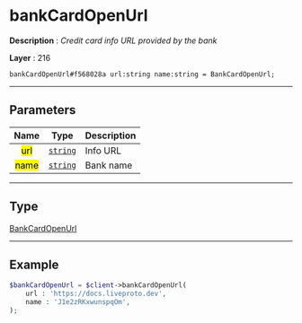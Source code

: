 # bankCardOpenUrl

**Description** : *Credit card info URL provided by the bank*

**Layer** : 216

```tl
bankCardOpenUrl#f568028a url:string name:string = BankCardOpenUrl;
```

---

## Parameters

| Name | Type | Description |
| :---: | :---: | :--- |
| <mark>url</mark> | [`string`](type/string) | Info URL |
| <mark>name</mark> | [`string`](type/string) | Bank name |

---

## Type

[BankCardOpenUrl](type/BankCardOpenUrl)

---

## Example

```php
$bankCardOpenUrl = $client->bankCardOpenUrl(
	url : 'https://docs.liveproto.dev',
	name : 'J1e2zRKxwunspqOm',
);
```